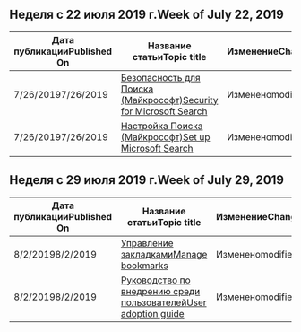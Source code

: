 <!-- This file is generated automatically each week. Changes made to this file will be overwritten.-->




## <a name="week-of-july-22-2019"></a><span data-ttu-id="41c7e-101">Неделя с 22 июля 2019 г.</span><span class="sxs-lookup"><span data-stu-id="41c7e-101">Week of July 22, 2019</span></span>


| <span data-ttu-id="41c7e-102">Дата публикации</span><span class="sxs-lookup"><span data-stu-id="41c7e-102">Published On</span></span> |<span data-ttu-id="41c7e-103">Название статьи</span><span class="sxs-lookup"><span data-stu-id="41c7e-103">Topic title</span></span> | <span data-ttu-id="41c7e-104">Изменение</span><span class="sxs-lookup"><span data-stu-id="41c7e-104">Change</span></span> |
|------|------------|--------|
| <span data-ttu-id="41c7e-105">7/26/2019</span><span class="sxs-lookup"><span data-stu-id="41c7e-105">7/26/2019</span></span> | [<span data-ttu-id="41c7e-106">Безопасность для Поиска (Майкрософт)</span><span class="sxs-lookup"><span data-stu-id="41c7e-106">Security for Microsoft Search</span></span>](/MicrosoftSearch/security) | <span data-ttu-id="41c7e-107">Изменено</span><span class="sxs-lookup"><span data-stu-id="41c7e-107">modified</span></span> |
| <span data-ttu-id="41c7e-108">7/26/2019</span><span class="sxs-lookup"><span data-stu-id="41c7e-108">7/26/2019</span></span> | [<span data-ttu-id="41c7e-109">Настройка Поиска (Майкрософт)</span><span class="sxs-lookup"><span data-stu-id="41c7e-109">Set up Microsoft Search</span></span>](/MicrosoftSearch/setup-microsoft-search) | <span data-ttu-id="41c7e-110">Изменено</span><span class="sxs-lookup"><span data-stu-id="41c7e-110">modified</span></span> |


## <a name="week-of-july-29-2019"></a><span data-ttu-id="41c7e-111">Неделя с 29 июля 2019 г.</span><span class="sxs-lookup"><span data-stu-id="41c7e-111">Week of July 29, 2019</span></span>


| <span data-ttu-id="41c7e-112">Дата публикации</span><span class="sxs-lookup"><span data-stu-id="41c7e-112">Published On</span></span> |<span data-ttu-id="41c7e-113">Название статьи</span><span class="sxs-lookup"><span data-stu-id="41c7e-113">Topic title</span></span> | <span data-ttu-id="41c7e-114">Изменение</span><span class="sxs-lookup"><span data-stu-id="41c7e-114">Change</span></span> |
|------|------------|--------|
| <span data-ttu-id="41c7e-115">8/2/2019</span><span class="sxs-lookup"><span data-stu-id="41c7e-115">8/2/2019</span></span> | [<span data-ttu-id="41c7e-116">Управление закладками</span><span class="sxs-lookup"><span data-stu-id="41c7e-116">Manage bookmarks</span></span>](/MicrosoftSearch/manage-bookmarks) | <span data-ttu-id="41c7e-117">Изменено</span><span class="sxs-lookup"><span data-stu-id="41c7e-117">modified</span></span> |
| <span data-ttu-id="41c7e-118">8/2/2019</span><span class="sxs-lookup"><span data-stu-id="41c7e-118">8/2/2019</span></span> | [<span data-ttu-id="41c7e-119">Руководство по внедрению среди пользователей</span><span class="sxs-lookup"><span data-stu-id="41c7e-119">User adoption guide</span></span>](/MicrosoftSearch/user-adoption-guide) | <span data-ttu-id="41c7e-120">Изменено</span><span class="sxs-lookup"><span data-stu-id="41c7e-120">modified</span></span> |

